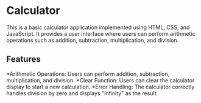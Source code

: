 # Calculator
This is a basic calculator application implemented using HTML, CSS, and JavaScript. It provides a user interface where users can perform arithmetic operations such as addition, subtraction, multiplication, and division.

## Features
*Arithmetic Operations: Users can perform addition, subtraction, multiplication, and division.
*Clear Function: Users can clear the calculator display to start a new calculation.
*Error Handling: The calculator correctly handles division by zero and displays "Infinity" as the result.
